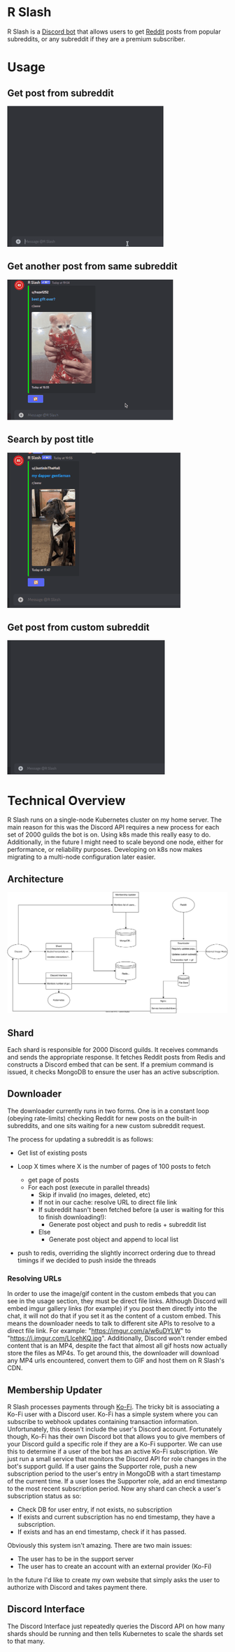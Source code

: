 # R Slash
R Slash is a [Discord bot](https://discord.com) that allows users to get [Reddit](https://reddit.com) posts from popular subreddits, or any subreddit if they are a premium subscriber.

# Usage
## Get post from subreddit
![GIF video capture of R Slash being used to get a post from the r/aww subreddit](docs/get-resized.gif)

## Get another post from same subreddit
![GIF video capture of a button underneath an existing post being pressed and another post being fetched from the same subreddit](docs/repeat-resized.gif)

## Search by post title
![GIF video capture of a search query for "hamster" being issued and a photo of a hamster appearing](docs/search-resized.gif)

## Get post from custom subreddit
![GIF video capture of the subreddit "github" being typed in and a post from r/github appearing](docs/custom-resized.gif)

# Technical Overview
R Slash runs on a single-node Kubernetes cluster on my home server. The main reason for this was the Discord API requires a new process for each set of 2000 guilds the bot is on. Using k8s made this really easy to do. Additionally, in the future I might need to scale beyond one node, either for performance, or reliability purposes. Developing on k8s now makes migrating to a multi-node configuration later easier.

## Architecture
![Architecure diagram of R Slash](docs/r-slash-architecture.drawio.svg)

## Shard
Each shard is responsible for 2000 Discord guilds. It receives commands and sends the appropriate response. It fetches Reddit posts from Redis and constructs a Discord embed that can be sent. If a premium command is issued, it checks MongoDB to ensure the user has an active subscription.

## Downloader
The downloader currently runs in two forms. One is in a constant loop (obeying rate-limits) checking Reddit for new posts on the built-in subreddits, and one sits waiting for a new custom subreddit request.

The process for updating a subreddit is as follows:

- Get list of existing posts
- Loop X times where X is the number of pages of 100 posts to fetch
  - get page of posts
  - For each post (execute in parallel threads)
    - Skip if invalid (no images, deleted, etc)
    - If not in our cache: resolve URL to direct file link
    - If subreddit hasn't been fetched before (a user is waiting for this to finish downloading!):
      - Generate post object and push to redis + subreddit list
    - Else
      - Generate post object and append to local list

- push to redis, overriding the slightly incorrect ordering due to thread timings if we decided to push inside the threads

### Resolving URLs
In order to use the image/gif content in the custom embeds that you can see in the usage section, they must be direct file links. Although Discord will embed imgur gallery links (for example) if you post them directly into the chat, it will not do that if you set it as the content of a custom embed. This means the downloader needs to talk to different site APIs to resolve to a direct file link. For example: "https://imgur.com/a/w6uDYLW" to "https://i.imgur.com/LIcehKQ.jpg". Additionally, Discord won't render embed content that is an MP4, despite the fact that almost all gif hosts now actually store the files as MP4s. To get around this, the downloader will download any MP4 urls encountered, convert them to GIF and host them on R Slash's CDN.

## Membership Updater
R Slash processes payments through [Ko-Fi](https://ko-fi.com/rslash). The tricky bit is associating a Ko-Fi user with a Discord user. Ko-Fi has a simple system where you can subscribe to webhook updates containing transaction information. Unfortunately, this doesn't include the user's Discord account. Fortunately though, Ko-Fi has their own Discord bot that allows you to give members of your Discord guild a specific role if they are a Ko-Fi supporter. We can use this to determine if a user of the bot has an active Ko-Fi subscription. We just run a small service that monitors the Discord API for role changes in the bot's support guild. If a user gains the Supporter role, push a new subscription period to the user's entry in MongoDB with a start timestamp of the current time. If a user loses the Supporter role, add an end timestamp to the most recent subscription period. Now any shard can check a user's subscription status as so:
- Check DB for user entry, if not exists, no subscription
- If exists and current subscription has no end timestamp, they have a subscription.
- If exists and has an end timestamp, check if it has passed.

Obviously this system isn't amazing. There are two main issues:
- The user has to be in the support server
- The user has to create an account with an external provider (Ko-Fi)

In the future I'd like to create my own website that simply asks the user to authorize with Discord and takes payment there.

## Discord Interface
The Discord Interface just repeatedly queries the Discord API on how many shards should be running and then tells Kubernetes to scale the shards set to that many.